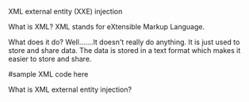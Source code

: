 XML external entity (XXE) injection

What is XML?
XML stands for eXtensible Markup Language. 

What does it do?
Well.......It doesn't really do anything. It is just used to store and share data. The data is stored in a text format which makes it easier to store and share.

#sample XML code here

What is XML external entity injection?



